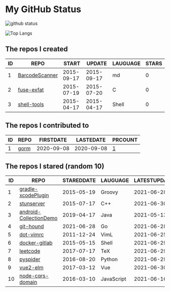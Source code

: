 # My GitHub Status

<img src="https://github-readme-stats-1.yihong0618.vercel.app/api?username=egenchen&show_icons=true&&&hide_title=true&count_private=true" alt="github status" />

![Top Langs](https://github-readme-stats-1.yihong0618.vercel.app/api/top-langs/?username=egenchen&layout=compact)

<!--START_SECTION:my_github-->
## The repos I created
| ID |                             REPO                             |   START    |   UPDATE   | LAUGUAGE | STARS |
|----|--------------------------------------------------------------|------------|------------|----------|-------|
|  1 | [BarcodeScanner](https://github.com/egenchen/BarcodeScanner) | 2015-09-17 | 2015-09-17 | md       |     0 |
|  2 | [fuse-exfat](https://github.com/egenchen/fuse-exfat)         | 2015-07-19 | 2015-07-20 | C        |     0 |
|  3 | [shell-tools](https://github.com/egenchen/shell-tools)       | 2015-04-17 | 2015-04-17 | Shell    |     0 |

## The repos I contributed to
| ID |                  REPO                   | FIRSTDATE  | LASTEDATE  |                                PRCOUNT                                 |
|----|-----------------------------------------|------------|------------|------------------------------------------------------------------------|
|  1 | [gorm](https://github.com/go-gorm/gorm) | 2020-09-08 | 2020-09-08 | [1](https://github.com/go-gorm/gorm/pulls?q=is%3Apr+author%3Aegenchen) |

## The repos I stared (random 10)
| ID |                                     REPO                                     | STAREDDATE |  LAUGUAGE  | LATESTUPDATE |
|----|------------------------------------------------------------------------------|------------|------------|--------------|
|  1 | [gradle-xcodePlugin](https://github.com/openbakery/gradle-xcodePlugin)       | 2015-05-19 | Groovy     | 2021-06-28   |
|  2 | [stunserver](https://github.com/jselbie/stunserver)                          | 2015-07-17 | C++        | 2021-06-30   |
|  3 | [android-CollectionDemo](https://github.com/wapchief/android-CollectionDemo) | 2019-04-17 | Java       | 2021-05-13   |
|  4 | [git-hound](https://github.com/tillson/git-hound)                            | 2021-06-28 | Go         | 2021-06-28   |
|  5 | [dot-vimrc](https://github.com/humiaozuzu/dot-vimrc)                         | 2011-12-24 | VimL       | 2021-06-25   |
|  6 | [docker-gitlab](https://github.com/sameersbn/docker-gitlab)                  | 2015-05-15 | Shell      | 2021-06-29   |
|  7 | [leetcode](https://github.com/soulmachine/leetcode)                          | 2017-07-17 | TeX        | 2021-06-29   |
|  8 | [pyspider](https://github.com/binux/pyspider)                                | 2016-08-20 | Python     | 2021-06-29   |
|  9 | [vue2-elm](https://github.com/bailicangdu/vue2-elm)                          | 2017-03-12 | Vue        | 2021-06-30   |
| 10 | [node-cqrs-domain](https://github.com/thenativeweb/node-cqrs-domain)         | 2016-03-10 | JavaScript | 2021-06-16   |

<!--END_SECTION:my_github-->

